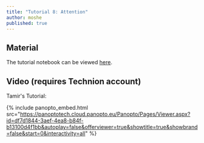 ```yaml
---
title: "Tutorial 8: Attention"
author: moshe
published: true
---
```



## Material

The tutorial notebook can be viewed [here](https://nbviewer.org/github/vistalab-technion/cs236781-tutorials/blob/master/t09-%20Attention/tutorial9-Attention.ipynb).

## Video (requires Technion account)

Tamir's Tutorial:

{% include panopto_embed.html src="https://panoptotech.cloud.panopto.eu/Panopto/Pages/Viewer.aspx?id=df7d1844-3aef-4ea8-b84f-b13100d4f1bb&autoplay=false&offerviewer=true&showtitle=true&showbrand=false&start=0&interactivity=all" %}